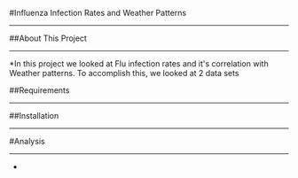 #Influenza Infection Rates and Weather Patterns
________________________________________________

##About This Project
_____________________


*In this project we looked at Flu infection rates and it's correlation with Weather patterns. To accomplish this, we looked at 2 data sets 



##Requirements
________________


##Installation
________________





#Analysis
________________

*